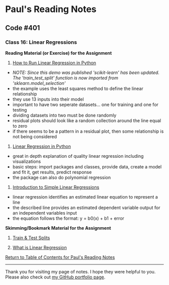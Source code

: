 # Paul's Reading Notes

## Code #401

### Class 16: Linear Regressions

**Reading Material (or Exercise) for the Assignment**
1. [How to Run Linear Regression in Python](http://bigdata-madesimple.com/how-to-run-linear-regression-in-python-scikit-learn/)
- *NOTE: Since this demo was published 'scikit-learn' has been updated. The 'train_test_split' function is now imported from 'sklearn.model_selection'*
- the example uses the least squares method to define the linear relationship
- they use 13 inputs into their model
- important to have two seperate datasets... one for training and one for testing
- dividing datasets into two must be done randomly
- residual plots should look like a random collection around the line equal to zero
- if there seems to be a pattern in a residual plot, then some relationship is not being considered


1. [Linear Regression in Python](https://realpython.com/linear-regression-in-python/)
- great in depth explanation of quality linear regression including visualizations
- basic steps: import packages and classes, provide data, create a model and fit it, get results, predict response
- the package can also do polynomial regression

1. [Introduction to Simple Linear Regressions](https://www.youtube.com/watch?v=KsVBBJRb9TE)
- linear regression identifies an estimated linear equation to represent a line
- the described line provides an estimated dependent variable output for an independent variables input
- the equation follows the format: y = b0(x) + b1 + error


**Skimming/Bookmark Material for the Assignment**
1. [Train & Test Splits](https://towardsdatascience.com/train-test-split-and-cross-validation-in-python-80b61beca4b6)

1. [What is Linear Regression](https://www.statisticssolutions.com/what-is-linear-regression/)



[Return to Table of Contents for Paul's Reading Notes](https://paul-leonard.github.io/reading-notes/ "Go back to find more notes!")



---



Thank you for visiting my page of notes.  I hope they were helpful to you.  Please also check out [my GitHub portfolio page](https://github.com/paul-leonard "Paul's GitHub Portfolio").